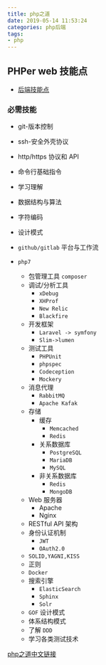 ```yaml
---
title: php之道
date: 2019-05-14 11:53:24
categories: php后端
tags:
- php
---
```


## PHPer web 技能点

- [后端技能点](https://github.com/z-jingjie/developer-roadmap-zh-CN)

### 必需技能

- git-版本控制
- ssh-安全外壳协议
- http/https 协议和 API
- 命令行基础指令
- 学习理解
- 数据结构与算法
- 字符编码
- 设计模式
- `github/gitlab` 平台与工作流

- `php7`
  - 包管理工具 `composer`
  - 调试/分析工具
    - `xDebug`
    - `XHProf`
    - `New Relic`
    - `Blackfire`
  - 开发框架
    - `Laravel -> symfony`
    - `Slim->lumen`
  - 测试工具
    - `PHPUnit`
    - `phpspec`
    - `Codeception`
    - `Mockery`
  - 消息代理
    - `RabbitMQ`
    - `Apache Kafak`
  - 存储
    - 缓存
      - `Memcached`
      - `Redis`
    - 关系数据库
      - `PostgreSQL`
      - `MariaDB`
      - `MySQL`
    - 非关系数据库
      - `Redis`
      - `MongoDB`
  - Web 服务器
    - Apache
    - Nginx
  - RESTful API 架构
  - 身份认证机制
    - `JWT`
    - `OAuth2.0`
  - `SOLID,YAGNI,KISS`
  - 正则
  - `Docker`
  - 搜索引擎
    - `ElasticSearch`
    - `Sphinx`
    - `Solr`
  - `GOF` 设计模式
  - 体系结构模式
  - 了解 `DDD`
  - 学习各类测试技术
  

[php之道中文链接](https://laravel-china.github.io/php-the-right-way/)
